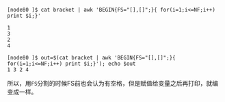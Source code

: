 ```
[node80 ]$ cat bracket | awk 'BEGIN{FS="[],[]";}{ for(i=1;i<=NF;i++) print $i;}'

1
3
2
4

[node80 ]$ out=$(cat bracket | awk 'BEGIN{FS="[],[]";}{ for(i=1;i<=NF;i++) print $i;}'); echo $out
1 3 2 4
```
所以，用`FS`分割的时候FS前也会认为有空格，但是赋值给变量之后再打印，就编变成一样。
